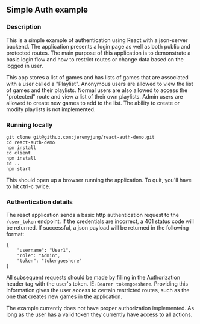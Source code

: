 ## Simple Auth example

### Description

This is a simple example of authentication using React with a json-server backend.  The application presents a login page as well as both public and protected routes.  The main purpose of this application is to demonstrate a basic login flow and how to restrict routes or change data based on the logged in user.

This app stores a list of games and has lists of games that are associated with a user called a "Playlist".  Anonymous users are allowed to view the list of games and their playlists.  Normal users are also allowed to access the "protected" route and view a list of their own playlists.  Admin users are allowed to create new games to add to the list.  The ability to create or modify playlists is not implemented.

### Running locally
```
git clone git@github.com:jeremyjung/react-auth-demo.git
cd react-auth-demo
npm install
cd client
npm install
cd ..
npm start
```

This should open up a browser running the application.  To quit, you'll have to hit ctrl-c twice.

### Authentication details
The react application sends a basic http authentication request to the `/user_token` endpoint.  If the credentials are incorrect, a 401 status code will be returned.  If successful, a json payload will be returned in the following format:

```
{
	"username": "User1",
	"role": "Admin",
	"token": "tokengoeshere"
}
```

All subsequent requests should be made by filling in the Authorization header tag with the user's token. IE: `Bearer tokengoeshere`.  Providing this information gives the user access to certain restricted routes, such as the one that creates new games in the application.

The example currently does not have proper authorization implemented.  As long as the user has a valid token they currently have access to all actions.


